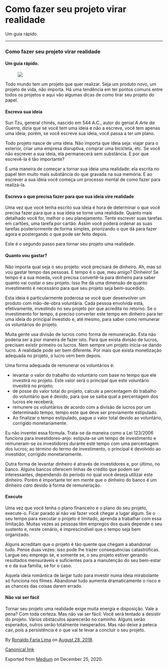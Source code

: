 Como fazer seu projeto virar realidade
======================================

Um guia rápido.

------------------------------------------------------------------------

### Como fazer seu projeto virar realidade

#### Um guia rápido.

<figure>
<img src="https://cdn-images-1.medium.com/max/800/1*w_nB8Tri4dl1Yw8DkYj67w.jpeg" class="graf-image" />
</figure>Todo mundo tem um projeto que quer realizar. Seja um produto
novo, um projeto de vida, não importa. Há uma tendência em ter pontos
comuns entre todos os projetos e aqui vão algumas dicas de como tirar
seu projeto do papel.

#### Escreva sua ideia

Sun Tzu, general chinês, nascido em 544 A.C., autor do genial *A Arte da
Guerra*, dizia que se você tem uma ideia e não a escreve, você tem
apenas uma ideia; porém, se você escreve sua ideia, você passa a ter um
plano.

Todo projeto nasce de uma ideia. Não importa que ideia seja: viajar para
o exterior, criar uma empresa disruptiva, comprar uma bicicleta, etc. Se
você não escrever a sua ideia, ela permanecerá sem substância. E por que
escrevê-la é tão importante?

É uma maneira de começar a tornar sua ideia uma realidade: ela escrita
no papel tem muito mais substância do que gravada na sua memória. E ao
escrever a sua ideia você começa um processo mental de como fazer para
realizá-la.

#### Escreva o que precisa fazer para que sua ideia vire realidade

Uma vez que você tenha escrito sua ideia é hora de determinar o que você
precisa fazer para que a sua ideia se torne uma realidade. Quanto mais
detalhado você for, melhor o seu planejamento. Tente escrever suas
tarefas em cartões, uma tarefa por cartão. Assim você poderá ordenar as
suas tarefas posteriormente de forma simples, priorizando o que dá para
fazer agora e postergando o que pode ser feito depois.

Este é o segundo passo para tornar seu projeto uma realidade.

#### Quanto vou gastar?

Não importa qual seja o seu projeto: você precisará de dinheiro. Ah, mas
só vou gastar tempo das pessoas. E tempo é o que, meu amigo? Dinheiro!
Se tempo é a sua moeda, você precisa convertê-la para dinheiro para
saber quanto vai custar o seu projeto. Isso lhe dá uma dimensão de
quanto investimento é necessário para que seu projeto seja bem-sucedido.

Esta ideia é particularmente poderosa se você quer desenvolver um
produto com mão-de-obra voluntária. Cada pessoa envolvida está,
efetivamente, investindo no seu projeto por que acredita no retorno. Se
o investimento for tempo, é preciso converter este tempo em dinheiro
para ter uma ideia do principal investido e, até mesmo, para saber como
remunerar os voluntários do projeto.

Muita gente usa divisão de lucros como forma de remuneração. Esta não
poderia ser a pior maneira de fazer isto. Para que exista divisão de
lucros, precisam existir primeiro os lucros. Nem sempre um projeto
inicia-se dando lucro. A realidade pode ser bem diferente. Por mais que
exista monetização adequada no projeto, o lucro vem bem depois.

Uma forma adequada de remunerar os voluntários é:

-   <span id="8834">levantar o valor do trabalho do voluntário com base
    no tempo que ele investirá no projeto. Este valor será o principal
    que este voluntário investirá no projeto;</span>
-   <span id="146c">de posse do valor total do projeto, calcule a
    percentagem do trabalho do voluntário que é devido, para que se
    saiba qual a percentagem dos lucros ele receberá;</span>
-   <span id="8a4e">remunere os voluntários de acordo com a divisão de
    lucros por um determinado tempo, tempo este que deve ser previamente
    estipulado.</span>
-   <span id="f7aa">Ao finalizar o tempo estipulado, pague o valor total
    devido ao voluntário, corrigido monetariamente.</span>

Eu não inventei essa fórmula. Trata-se da maneira como a Lei 123/2006
funciona para investidores-anjo: estipula-se um tempo de investimento e
remuneram-se os investidores durante este tempo com uma percentagem dos
lucros; ao término do termo de investimento, o principal é devolvido ao
investidor, corrigido monetariamente.

Outra forma de levantar dinheiro é através de investidores e, por
último, no banco. Alguns bancos oferecem linhas de crédito que podem ser
interessantes, dependendo do período no qual você deseja utilizar este
dinheiro. Porém é importante ter em mente que o dinheiro do banco é um
dinheiro *caro* devido à forma de remuneração.

#### Execute

Uma vez que você tenha o plano financeiro e o plano do seu projeto,
execute-o. Ficar parado aí não vai fazer você chegar a lugar algum. Se o
seu tempo para executar o projeto é limitado, aprenda a trabalhar com
essa limitação. Muitas vezes as pessoas têm empregos dos quais depende o
seu sustento e, neste cenário, é imprescindível que o tempo seja bem
organizado.

Alguns acreditam que o projeto é tão quente que chegam a abandonar tudo.
Pense duas vezes: isso pode lhe trazer consequências catastróficas.
Largue seu emprego se, e somente se, o seu projeto estiver gerando
resultados mensuráveis e suficientes para a manutenção do seu bem-estar
e o da sua família, se for o caso.

Aquela ideia romântica de largar tudo para investir numa ideia
mirabolante só funciona nos filmes. Abandonar tudo aumenta
dramaticamente o risco e as chances das coisas darem errado.

#### Não vai ser fácil

Tornar seu projeto uma realidade exige muita energia e disposição. Vale
a pena? Com toda certeza. Mas não vai ser fácil. Você será tentado a
desistir do projeto. Vários obstáculos aparecerão no caminho. Alguns
serão esperados, outros serão totalmente inesperados. Mas não deixe a
peteca cair, pois a persistência é o que vai te levar a concluir o seu
projeto.

By
<a href="https://medium.com/@ronaldolima" class="p-author h-card">Ronaldo Faria Lima</a>
on [August 28, 2018](https://medium.com/p/86ed7f5fdf6a).

<a href="https://medium.com/@ronaldolima/como-fazer-seu-projeto-virar-realidade-86ed7f5fdf6a" class="p-canonical">Canonical link</a>

Exported from [Medium](https://medium.com) on December 25, 2020.
